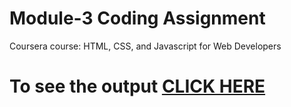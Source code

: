 

# Module-3 Coding Assignment

Coursera course: HTML, CSS, and Javascript for Web Developers

# To see the output [CLICK HERE](https://roystonsanctis.github.io/Coursera-HTML-CSS-and-JavaScript-for-Web-Developers/Assignments/module-3/index.html)

